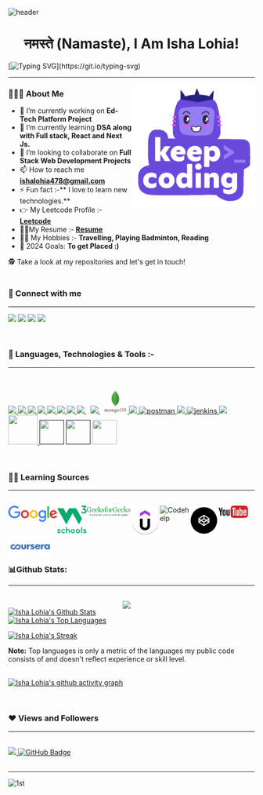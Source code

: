 ![header](https://user-images.githubusercontent.com/121122397/216614878-411f6178-defa-4330-ba48-16db1cc92830.png)


<h1 align="center">
नमस्ते (Namaste), I Am Isha Lohia!<br>
</h1>

<p align="center">

[![Typing SVG](https://readme-typing-svg.demolab.com?font=Fira+Code&pause=700&width=1100&center=true&lines=Welcome+To+My+Github+Profile;FullStack+Web+Developer;Computer+Science+Engineer;Let's+Connect+To+Build+Future.)](https://git.io/typing-svg)

 </p>

<hr/>

<img align="right" alt="coding" width="250" src="https://raw.githubusercontent.com/03prashantpk/03prashantpk/main/assets/keep_coding.gif">


### 👩🏻‍🎓 About Me

- 🔭 I’m currently working on **Ed-Tech Platform Project** <br>
- 🌱 I’m currently learning **DSA along with Full stack, React and Next Js.** <br>
- 👯 I’m looking to collaborate on **Full Stack Web Development Projects** <br>
- 📫 How to reach me **ishalohia478@gmail.com** <br>
- ⚡ Fun fact :-** I love to learn new technologies.**
- 👉 My Leetcode Profile :- **[Leetcode](https://leetcode.com/ishalohia478/)** <br>
- 🙌🏽My Resume :- **[Resume](https://drive.google.com/file/d/1Jb5Vj-sIsALgcHRVFl5a8SILFiTdDBIr/view?usp=share_link)** <br>
- 🕺🏼 My Hobbies :- **Travelling, Playing Badminton, Reading** <br>
- 🥅 2024 Goals: **To get Placed :)** <br>

🕵 Take a look at my repositories and let's get in touch!<br><br>

### 📲 Connect with me

<hr/>

<p align="left">

<a href = "https://www.linkedin.com/in/isha-lohia-0a889a1b7/" target="_blank"><img src="https://img.icons8.com/fluent/48/000000/linkedin.png"/></a>
<a href = "https://twitter.com/isha_lohia" target="_blank"><img src="https://img.icons8.com/fluent/48/000000/twitter.png"/></a>
<a href = "https://www.facebook.com/isha.lohia.71" target="_blank"><img src="https://img.icons8.com/color/48/null/facebook.png"/></a>
<a href = "https://auth.geeksforgeeks.org/user/ishalohia478" target="_blank"><img src="https://img.icons8.com/color/48/null/GeeksforGeeks.png"/></a>

</p>


<!--
```
https://open.spotify.com/user/31gms3hlihdvvu6bwlnvzpig7qny?si=8e812ed666f24c50
```
-->

<br>

### 🚀 Languages, Technologies & Tools :-


<hr/>
<br>

<p align="left"> 
    <a href="https://www.java.com" target="_blank"> <img src="https://img.icons8.com/color/48/000000/java-coffee-cup-logo.png"/> </a>
    <a href="https://reactjs.org/" target="_blank"> <img src="https://img.icons8.com/color/48/000000/react-native.png"/> </a>
    <a href="https://developer.mozilla.org/en-US/docs/Web/JavaScript" target="_blank"> <img src="https://img.icons8.com/color/48/000000/javascript.png"/> </a> 
    <a href="https://www.w3.org/html/" target="_blank"> <img src="https://img.icons8.com/color/48/000000/html-5.png"/> </a> 
    <a href="https://www.w3schools.com/css/" target="_blank"> <img src="https://img.icons8.com/color/48/000000/css3.png"/> </a> 
    <a href="https://getbootstrap.com" target="_blank"> <img src="https://img.icons8.com/color/48/000000/bootstrap.png"/> </a> 
    <a href="https://www.python.org" target="_blank"> <img src="https://img.icons8.com/color/48/000000/python.png"/> </a> 
    <a style="padding-right:8px;" href="https://nodejs.org" target="_blank"> <img src="https://img.icons8.com/color/48/000000/nodejs.png"/> </a> 
    <a style="padding-right:8px;" href="https://www.mysql.com/" target="_blank"> <img src="https://img.icons8.com/fluent/50/000000/mysql-logo.png"/> </a>
    <a href="https://www.mongodb.com/" target="_blank"> <img src="https://raw.githubusercontent.com/devicons/devicon/master/icons/mongodb/mongodb-original-wordmark.svg" alt="mongodb" width="48" height="48"/> </a> 
    <a href="https://firebase.google.com/" target="_blank"> <img src="https://img.icons8.com/color/48/000000/firebase.png"/> </a> 
    <a href="https://postman.com" target="_blank"> <img src="https://www.vectorlogo.zone/logos/getpostman/getpostman-icon.svg" alt="postman" width="45" height="45"/> </a>   
    <a href="https://git-scm.com/" target="_blank"> <img src="https://img.icons8.com/color/48/000000/git.png"/> </a> 
    <a href="https://www.jenkins.io" target="_blank"> <img src="https://www.vectorlogo.zone/logos/jenkins/jenkins-icon.svg" alt="jenkins" width="48" height="48"/> </a> 
    <a href="https://redux.js.org" target="_blank"> <img src="https://img.icons8.com/color/48/000000/redux.png"/> </a>
    <a href="https://expressjs.com" target="_blank"> <img src="https://img.icons8.com/nolan/64/express-js.png" height="60" width="60"/> </a>
    <a href="" target="_blank"> <img src="https://img.icons8.com/color/48/null/c-plus-plus-logo.png" height="50" width="50"/></a>
    <a href="" target="_blank"><img src="https://img.icons8.com/fluency/48/null/c-programming.png" height="50" width="50"/></a>
    <a href="https://expressjs.com" target="_blank"> <img src="https://img.icons8.com/fluency/48/null/tailwind_css.png"height="50" width="50"/> </a>
</p>


<br>

### 🫶🏾 Learning Sources

<hr/>
<br>

<img align="left" alt="Google" width="100px" src="https://raw.githubusercontent.com/03prashantpk/03prashantpk/1c43b075caa7354c9cee8c46108de36ae09a87a2/assets/google-2015-google-new-google-icon.svg" />
<img align="left" alt="W3school" width="60px" src="https://github.com/03prashantpk/03prashantpk/blob/main/assets/w3school.png?raw=true" />
<img align="left" alt="gfg" width="90px" src="https://github.com/03prashantpk/03prashantpk/blob/main/assets/geeksforgeeks-17.png?raw=true" />
<img align="left" alt="Udemy" width="60px" src="https://raw.githubusercontent.com/03prashantpk/03prashantpk/main/assets/udemy.webp" />
<img align="left" alt="Codehelp" width="60px" src="https://res.cloudinary.com/codehelp/image/upload/v1667493133/codehelpFinalAssets/ort4cxqmugzj9an4sbae.png" />
<img align="left" alt="Codepen" width="60px" src="https://raw.githubusercontent.com/03prashantpk/03prashantpk/main/assets/social-32-512.webp" />
<img align="left" alt="YouTube" width="60px" src="https://raw.githubusercontent.com/03prashantpk/03prashantpk/main/assets/youtube.webp" />
<img align="left" alt="coursera" width="90px" src="https://github.com/03prashantpk/03prashantpk/blob/main/assets/coursera_logo_icon.png?raw=true" />

<br><br>

<br><br>

### 📊Github Stats:

<hr/>
<br>
<img align="right" width="270" src="https://octodex.github.com/images/daftpunktocat-thomas.gif">

   <a href="https://github.com/Ishalohia/github-readme-stats"><img alt="Isha Lohia's Github Stats" src="https://github-readme-stats.vercel.app/api?username=Ishalohia&show_icons=true&count_private=true&theme=nightowl&hide_border=true&bg_color=0D1117" /></a>
  <a href="https://github.com/Ishalohia/github-readme-stats"><img alt="Isha Lohia's Top Languages" src="https://github-readme-stats.vercel.app/api/top-langs/?username=Ishalohia&langs_count=8&count_private=true&layout=compact&theme=nightowl&hide_border=true&bg_color=0D1117" /></a>
  <br/>

<p align="left">
    <a href="https://github.com/Ishalohia/github-readme-streak-stats">
        <img title="🔥 Get streak stats for your profile at git.io/streak-stats" alt="Isha Lohia's Streak" src="https://github-readme-streak-stats.herokuapp.com/?user=Ishalohia&theme=monokai&hide_border=true&stroke=0000&background=060A0CD0"/>
    </a>
</p>
  <b>Note:</b> Top languages is only a metric of the languages my public code consists of and doesn't reflect experience or skill level.
  <br><br>

  [![Isha Lohia's github activity graph](https://github-readme-activity-graph.cyclic.app/graph?username=Ishalohia&theme=xcode)](https://github.com/Ishalohia/github-readme-activity-graph)


<br/>

### ❤ Views and Followers

<hr/>
<br>

<a href="https://github.com/Meghna-DAS/github-profile-views-counter">
    <img src="https://komarev.com/ghpvc/?username=Ishalohia&color=ff69b4">
</a>
<a href="https://github.com/Ishalohia?tab=followers"><img src="https://img.shields.io/github/followers/Ishalohia?label=Followers&style=social" alt="GitHub Badge"></a>
<br><br>

<hr/>

![1st](https://user-images.githubusercontent.com/55389276/140866485-8fb1c876-9a8f-4d6a-98dc-08c4981eaf70.gif)


